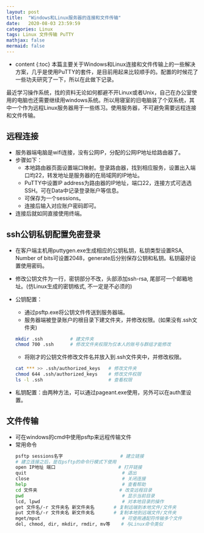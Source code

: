 ```yaml
---
layout: post
title:  "Windows和Linux服务器的连接和文件传输"
date:   2020-08-03 23:59:59
categories: Linux
tags: Linux 文件传输 PuTTY 
mathjax: false
mermaid: false
---
```


* content
{:toc}
本篇主要关于Windows和Linux连接和文件传输上的一些解决方案，几乎是使用PuTTY的套件，是目前用起来比较顺手的。配置的时候花了一些功夫研究了一下，所以在此做下记录。




最近学习操作系统，找的资料无论如何都避不开Linux或者Unix，自己在办公室使用的电脑也还需要继续用windows系统。所以用寝室的旧电脑装了个双系统，其中一个作为远程Linux服务器用于一些练习。使用服务器，不可避免需要远程连接和文件传输。

## 远程连接
* 服务器端电脑是wifi连接，没有公网IP，分配的公网IP地址给路由器了。
* 步骤如下：
  * 本地路由器页面设置端口映射。登录路由器，找到相应服务，设置出入端口均22，转发地址是服务器的在局域网的IP地址。
  * PuTTY中设置IP address为路由器的IP地址，端口22，连接方式可选选SSH。可在Data中记录登录账户等信息。
  * 可保存为一个sessions。
  * 连接后输入对应账户密码即可。
* 连接后就如同直接使用终端。

## ssh公钥私钥配置免密登录
* 在客户端主机用puttygen.exe生成相应的公钥私钥，私钥类型设置RSA, Number of bits可设置2048，generate后分别保存公钥和私钥。私钥最好设置使用密码。
* 修改公钥文件为一行，密钥部分不改，头部添加ssh-rsa, 尾部可一个邮箱地址。(仿Linux生成的密钥格式, 不一定是不必须的)
* 公钥配置：
  * 通过psftp.exe将公钥文件传送到服务器端。
  * 服务器端被登录账户的根目录下建文件夹，并修改权限。(如果没有.ssh文件夹)

  ```bash
  mkdir .ssh          # 建文件夹 
  chmod 700 .ssh      # 修改文件夹权限为仅本人的账号与群组才能修改
  ```

  * 将刚才的公钥文件修改文件名并放入到.ssh文件夹中，并修改权限。
  
  ```bash
  cat *** >> .ssh/authorized_keys   # 修改文件夹
  chmod 644 .ssh/authorized_keys    # 修改文件权限
  ls -l .ssh                        # 查看权限
  ```
* 私钥配置：由两种方法，可以通过pageant.exe使用，另外可以在auth里设置。

## 文件传输
* 可在windows的cmd中使用psftp来远程传输文件
* 常用命令
  ```bash
  psftp sessions名字                     # 建立链接
  # 建立连接之后，是在psftp的命令行模式下使用
  open IP地址 端口                       # 打开链接
  quit                                   # 退出
  close                                  # 关闭连接
  help                                   # 查看帮助
  cd 文件夹                              # 改变远程目录
  pwd                                    # 显示当前目录
  lcd, lpwd                              # 对本地目录的操作
  get 文件名/-r 文件夹名 新文件夹名       # 复制远端到本地文件/文件夹
  put 文件名/-r 文件夹名 新文件夹名       # 复制本地到远端文件/文件夹
  mget/mput                              # 可使用通配符传输多个文件
  del, chmod, dir, mkdir, rmdir, mv等    # 与Linux命令类似
  ```